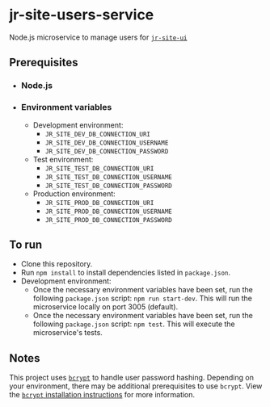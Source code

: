 # jr-site-users-service

Node.js microservice to manage users for [`jr-site-ui`](https://github.com/joshm101/jr-site-ui)

## Prerequisites
- ### Node.js
- ### Environment variables
  - Development environment:
    - `JR_SITE_DEV_DB_CONNECTION_URI`
    - `JR_SITE_DEV_DB_CONNECTION_USERNAME`
    - `JR_SITE_DEV_DB_CONNECTION_PASSWORD`
  - Test environment:
    - `JR_SITE_TEST_DB_CONNECTION_URI`
    - `JR_SITE_TEST_DB_CONNECTION_USERNAME`
    - `JR_SITE_TEST_DB_CONNECTION_PASSWORD`
  - Production environment:
    - `JR_SITE_PROD_DB_CONNECTION_URI`
    - `JR_SITE_PROD_DB_CONNECTION_USERNAME`
    - `JR_SITE_PROD_DB_CONNECTION_PASSWORD`

## To run
- Clone this repository.
- Run `npm install` to install dependencies listed in `package.json`.
- Development environment:
  - Once the necessary environment variables have been set, run the following `package.json` script: `npm run start-dev`. This will run the microservice locally on port 3005 (default).
  - Once the necessary environment variables have been set, run the following `package.json` script: `npm test`. This will execute the microservice's tests.

## Notes
This project uses [`bcrypt`](https://www.npmjs.com/package/bcrypt) to handle user password hashing. Depending on your environment, there may be additional prerequisites to use `bcrypt`. View the [`bcrypt` installation instructions](https://github.com/kelektiv/node.bcrypt.js/wiki/Installation-Instructions) for more information.